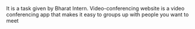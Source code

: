 It is a task given by Bharat Intern.
Video-conferencing website is a video conferencing app that makes it easy to groups up with people you want to meet





